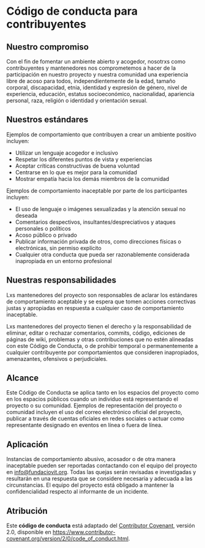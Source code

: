 # Código de conducta para contribuyentes
## Nuestro compromiso

Con el fin de fomentar un ambiente abierto y acogedor, nosotrxs como contribuyentes y mantenedores nos comprometemos a hacer de la participación en nuestro proyecto y nuestra comunidad una experiencia libre de acoso para todos, independientemente de la edad, tamaño corporal, discapacidad, etnia, identidad y expresión de género, nivel de experiencia, educación, estatus socioeconómico, nacionalidad, apariencia personal, raza, religión o identidad y orientación sexual.

## Nuestros estándares

Ejemplos de comportamiento que contribuyen a crear un ambiente positivo incluyen:

- Utilizar un lenguaje acogedor e inclusivo
- Respetar los diferentes puntos de vista y experiencias
- Aceptar críticas constructivas de buena voluntad
- Centrarse en lo que es mejor para la comunidad
- Mostrar empatía hacia los demás miembros de la comunidad

Ejemplos de comportamiento inaceptable por parte de los participantes incluyen:

- El uso de lenguaje o imágenes sexualizadas y la atención sexual no deseada
- Comentarios despectivos, insultantes/despreciativos y ataques personales o políticos
- Acoso público o privado
- Publicar información privada de otros, como direcciones físicas o electrónicas, sin permiso explícito
- Cualquier otra conducta que pueda ser razonablemente considerada inapropiada en un entorno profesional

## Nuestras responsabilidades

Lxs mantenedores del proyecto son responsables de aclarar los estándares de comportamiento aceptable y se espera que tomen acciones correctivas justas y apropiadas en respuesta a cualquier caso de comportamiento inaceptable.

Lxs mantenedores del proyecto tienen el derecho y la responsabilidad de eliminar, editar o rechazar comentarios, commits, código, ediciones de páginas de wiki, problemas y otras contribuciones que no estén alineadas con este Código de Conducta, o de prohibir temporal o permanentemente a cualquier contribuyente por comportamientos que consideren inapropiados, amenazantes, ofensivos o perjudiciales.

## Alcance

Este Código de Conducta se aplica tanto en los espacios del proyecto como en los espacios públicos cuando un individuo está representando el proyecto o su comunidad. Ejemplos de representación del proyecto o comunidad incluyen el uso del correo electrónico oficial del proyecto, publicar a través de cuentas oficiales en redes sociales o actuar como representante designado en eventos en línea o fuera de línea.

## Aplicación

Instancias de comportamiento abusivo, acosador o de otra manera inaceptable pueden ser reportadas contactando con el equipo del proyecto en info@fundaciovit.org. Todas las quejas serán revisadas e investigadas y resultarán en una respuesta que se considere necesaria y adecuada a las circunstancias. El equipo del proyecto está obligado a mantener la confidencialidad respecto al informante de un incidente.

## Atribución

Este **código de conducta** está adaptado del [Contributor Covenant](https://www.contributor-covenant.org), versión 2.0, disponible en https://www.contributor-covenant.org/version/2/0/code_of_conduct.html.
